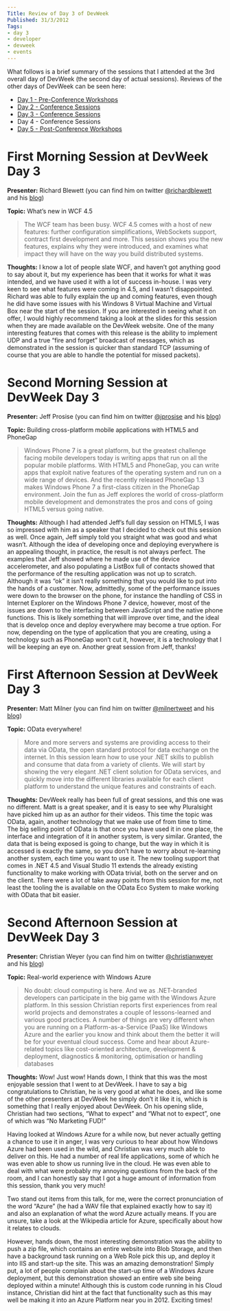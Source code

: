 ```yaml
---
Title: Review of Day 3 of DevWeek
Published: 31/3/2012
Tags:
- day 3
- developer
- devweek
- events
---
```


What follows is a brief summary of the sessions that I attended at the 3rd overall day of DevWeek (the second day of actual sessions).  Reviews of the other days of DevWeek can be seen here:

- [Day 1 - Pre-Conference Workshops](http://www.gep13.co.uk/blog/review-of-day-1-of-devweek)
- [Day 2 - Conference Sessions](http://www.gep13.co.uk/blog/review-of-day-2-of-devweek)
- [Day 3 - Conference Sessions](http://www.gep13.co.uk/blog/review-of-day-3-of-devweek)
- Day 4 - Conference Sessions
- [Day 5 - Post-Conference Workshops](http://www.gep13.co.uk/blog/review-of-day-5-of-devweek)

# First Morning Session at DevWeek Day 3

**Presenter:** Richard Blewett (you can find him on twitter [@richardblewett](http://www.dotnetconsult.co.uk/weblog2/) and his [blog](http://www.dotnetconsult.co.uk/weblog2/))

**Topic:** What’s new in WCF 4.5

> The WCF team has been busy. WCF 4.5 comes with a host of new features: further configuration simplifications, WebSockets support, contract first development and more. This session shows you the new features, explains why they were introduced, and examines what impact they will have on the way you build distributed systems.

**Thoughts:** I know a lot of people slate WCF, and haven’t got anything good to say about it, but my experience has been that it works for what it was intended, and we have used it with a lot of success in-house.  I was very keen to see what features were coming in 4.5, and I wasn’t disappointed.  Richard was able to fully explain the up and coming features, even though he did have some issues with his Windows 8 Virtual Machine and Virtual Box near the start of the session.  If you are interested in seeing what it on offer, I would highly recommend taking a look at the slides for this session when they are made available on the DevWeek website.  One of the many interesting features that comes with this release is the ability to implement UDP and a true “fire and forget” broadcast of messages, which as demonstrated in the session is quicker than standard TCP (assuming of course that you are able to handle the potential for missed packets).

# Second Morning Session at DevWeek Day 3

**Presenter:** Jeff Prosise (you can find him on twitter [@jprosise](https://twitter.com/#!/jprosise) and his [blog](http://www.wintellect.com/cs/blogs/jprosise/))

**Topic:** Building cross-platform mobile applications with HTML5 and PhoneGap

> Windows Phone 7 is a great platform, but the greatest challenge facing mobile developers today is writing apps that run on all the popular mobile platforms. With HTML5 and PhoneGap, you can write apps that exploit native features of the operating system and run on a wide range of devices. And the recently released PhoneGap 1.3 makes Windows Phone 7 a first-class citizen in the PhoneGap environment. Join the fun as Jeff explores the world of cross-platform mobile development and demonstrates the pros and cons of going HTML5 versus going native.

**Thoughts:** Although I had attended Jeff’s full day session on HTML5, I was so impressed with him as a speaker that I decided to check out this session as well.  Once again, Jeff simply told you straight what was good and what wasn’t.  Although the idea of developing once and deploying everywhere is an appealing thought, in practice, the result is not always perfect.  The examples that Jeff showed where he made use of the device accelerometer, and also populating a ListBox full of contacts showed that the performance of the resulting application was not up to scratch.  Although it was “ok” it isn’t really something that you would like to put into the hands of a customer.  Now, admittedly, some of the performance issues were down to the browser on the phone, for instance the handling of CSS in Internet Explorer on the Windows Phone 7 device, however, most of the issues are down to the interfacing between JavaScript and the native phone functions.  This is likely something that will improve over time, and the ideal that is develop once and deploy everywhere may become a true option.  For now, depending on the type of application that you are creating, using a technology such as PhoneGap won’t cut it, however, it is a technology that I will be keeping an eye on.  Another great session from Jeff, thanks!

# First Afternoon Session at DevWeek Day 3

**Presenter:** Matt Milner (you can find him on twitter [@milnertweet](https://twitter.com/#!/milnertweet) and his [blog](http://mattmilner.com/blog/))

**Topic:** OData everywhere!

> More and more servers and systems are providing access to their data via OData, the open standard protocol for data exchange on the internet. In this session learn how to use your .NET skills to publish and consume that data from a variety of clients. We will start by showing the very elegant .NET client solution for OData services, and quickly move into the different libraries available for each client platform to understand the unique features and constraints of each.

**Thoughts:** DevWeek really has been full of great sessions, and this one was no different.  Matt is a great speaker, and it is easy to see why Pluralsight have picked him up as an author for their videos.  This time the topic was OData, again, another technology that we make use of from time to time.  The big selling point of OData is that once you have used it in one place, the interface and integration of it in another system, is very similar.  Granted, the data that is being exposed is going to change, but the way in which it is accessed is exactly the same, so you don’t have to worry about re-learning another system, each time you want to use it.  The new tooling support that comes in .NET 4.5 and Visual Studio 11 extends the already existing functionality to make working with OData trivial, both on the server and on the client.  There were a lot of take away points from this session for me, not least the tooling the is available on the OData Eco System to make working with OData that bit easier.

# Second Afternoon Session at DevWeek Day 3

**Presenter:** Christian Weyer (you can find him on twitter [@christianweyer](https://twitter.com/#!/christianweyer) and his [blog](http://weblogs.thinktecture.com/cweyer/))

**Topic:** Real-world experience with Windows Azure

> No doubt: cloud computing is here. And we as .NET-branded developers can participate in the big game with the Windows Azure platform. In this session Christian reports first experiences from real world projects and demonstrates a couple of lessons-learned and various good practices. A number of things are very different when you are running on a Platform-as-a-Service (PaaS) like Windows Azure and the earlier you know and think about them the better it will be for your eventual cloud success. Come and hear about Azure-related topics like cost-oriented architecture, development & deployment, diagnostics & monitoring, optimisation or handling databases

**Thoughts:** Wow!  Just wow!  Hands down, I think that this was the most enjoyable session that I went to at DevWeek.  I have to say a big congratulations to Christian, he is very good at what he does, and like some of the other presenters at DevWeek he simply don’t it like it is, which is something that I really enjoyed about DevWeek.  On his opening slide, Christian had two sections, “What to expect” and “What not to expect”, one of which was “No Marketing FUD!”

Having looked at Windows Azure for a while now, but never actually getting a chance to use it in anger, I was very curious to hear about how Windows Azure had been used in the wild, and Christian was very much able to deliver on this.  He had a number of real life applications, some of which he was even able to show us running live in the cloud.  He was even able to deal with what were probably my annoying questions from the back of the room, and I can honestly say that I got a huge amount of information from this session, thank you very much!

Two stand out items from this talk, for me, were the correct pronunciation of the word “Azure” (he had a WAV file that explained exactly how to say it) and also an explanation of what the word Azure actually means.  If you are unsure, take a look at the Wikipedia article for Azure, specifically about how it relates to clouds.

However, hands down, the most interesting demonstration was the ability to push a zip file, which contains an entire website into Blob Storage, and then have a background task running on a Web Role pick this up, and deploy it into IIS and start-up the site.  This was an amazing demonstration! Simply put, a lot of people complain about the start-up time of a Windows Azure deployment, but this demonstration showed an entire web site being deployed within a minute!  Although this is custom code running in his Cloud instance, Christian did hint at the fact that functionality such as this may well be making it into an Azure Platform near you in 2012.  Exciting times!
